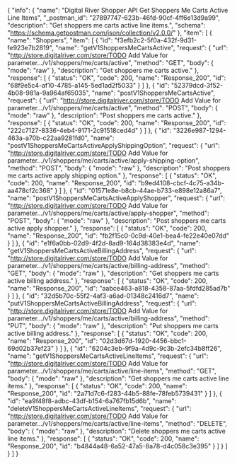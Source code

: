 {
  "info": {
    "name": "Digital River Shopper API Get Shoppers Me Carts Active Line Items",
    "_postman_id": "27897747-623b-46fd-90cf-4ff6e13d9a99",
    "description": "Get shoppers me carts active line items.",
    "schema": "https://schema.getpostman.com/json/collection/v2.0.0/"
  },
  "item": [
    {
      "name": "Shoppers",
      "item": [
        {
          "id": "f3efb2c2-5f0a-432f-9d31-fe923e7b2819",
          "name": "getV1ShoppersMeCartsActive",
          "request": {
            "url": "http://store.digitalriver.com/store/TODO Add Value for parameter.../v1/shoppers/me/carts/active",
            "method": "GET",
            "body": {
              "mode": "raw"
            },
            "description": "Get shoppers me carts active."
          },
          "response": [
            {
              "status": "OK",
              "code": 200,
              "name": "Response_200",
              "id": "68f9e5c4-af10-4785-a145-5ed1ad2f5033"
            }
          ]
        },
        {
          "id": "52379dcd-3f52-4b08-981a-9a964af65035",
          "name": "postV1ShoppersMeCartsActive",
          "request": {
            "url": "http://store.digitalriver.com/store/TODO Add Value for parameter.../v1/shoppers/me/carts/active",
            "method": "POST",
            "body": {
              "mode": "raw"
            },
            "description": "Post shoppers me carts active."
          },
          "response": [
            {
              "status": "OK",
              "code": 200,
              "name": "Response_200",
              "id": "222c7127-8336-4eb4-9171-2c91518ced4d"
            }
          ]
        },
        {
          "id": "3226e987-1294-463a-a70b-c22aa9281fd0",
          "name": "postV1ShoppersMeCartsActiveApplyShippingOption",
          "request": {
            "url": "http://store.digitalriver.com/store/TODO Add Value for parameter.../v1/shoppers/me/carts/active/apply-shipping-option",
            "method": "POST",
            "body": {
              "mode": "raw"
            },
            "description": "Post shoppers me carts active apply shipping option."
          },
          "response": [
            {
              "status": "OK",
              "code": 200,
              "name": "Response_200",
              "id": "b9ed4108-cbcf-4c75-a34b-aa478cf2c368"
            }
          ]
        },
        {
          "id": "01571e8e-b8cb-44ae-b733-e898e12a86a7",
          "name": "postV1ShoppersMeCartsActiveApplyShopper",
          "request": {
            "url": "http://store.digitalriver.com/store/TODO Add Value for parameter.../v1/shoppers/me/carts/active/apply-shopper",
            "method": "POST",
            "body": {
              "mode": "raw"
            },
            "description": "Post shoppers me carts active apply shopper."
          },
          "response": [
            {
              "status": "OK",
              "code": 200,
              "name": "Response_200",
              "id": "fb2f15c0-0c9d-40e1-bea4-fe22e40e07dd"
            }
          ]
        },
        {
          "id": "e1f6a0bb-02d9-4f2d-8ad9-164d38383e4d",
          "name": "getV1ShoppersMeCartsActiveBillingAddress",
          "request": {
            "url": "http://store.digitalriver.com/store/TODO Add Value for parameter.../v1/shoppers/me/carts/active/billing-address",
            "method": "GET",
            "body": {
              "mode": "raw"
            },
            "description": "Get shoppers me carts active billing address."
          },
          "response": [
            {
              "status": "OK",
              "code": 200,
              "name": "Response_200",
              "id": "aabce463-a818-4358-87aa-5fdfd285ad7b"
            }
          ]
        },
        {
          "id": "32d5b70c-55f2-4af3-a6ad-01348c2416d7",
          "name": "putV1ShoppersMeCartsActiveBillingAddress",
          "request": {
            "url": "http://store.digitalriver.com/store/TODO Add Value for parameter.../v1/shoppers/me/carts/active/billing-address",
            "method": "PUT",
            "body": {
              "mode": "raw"
            },
            "description": "Put shoppers me carts active billing address."
          },
          "response": [
            {
              "status": "OK",
              "code": 200,
              "name": "Response_200",
              "id": "02d3d67d-1920-4456-bbc1-69d02b37ef23"
            }
          ]
        },
        {
          "id": "6204c3eb-9f9a-4d9c-9c3b-2efc34b8ff26",
          "name": "getV1ShoppersMeCartsActiveLineItems",
          "request": {
            "url": "http://store.digitalriver.com/store/TODO Add Value for parameter.../v1/shoppers/me/carts/active/line-items",
            "method": "GET",
            "body": {
              "mode": "raw"
            },
            "description": "Get shoppers me carts active line items."
          },
          "response": [
            {
              "status": "OK",
              "code": 200,
              "name": "Response_200",
              "id": "2a71d7c6-f283-44b5-88fe-78feb5739431"
            }
          ]
        },
        {
          "id": "ea9f48f8-adbc-43df-b154-6a767fb15d6b",
          "name": "deleteV1ShoppersMeCartsActiveLineItems",
          "request": {
            "url": "http://store.digitalriver.com/store/TODO Add Value for parameter.../v1/shoppers/me/carts/active/line-items",
            "method": "DELETE",
            "body": {
              "mode": "raw"
            },
            "description": "Delete shoppers me carts active line items."
          },
          "response": [
            {
              "status": "OK",
              "code": 200,
              "name": "Response_200",
              "id": "b4844a48-6a52-47a5-8a78-d4c058c3e395"
            }
          ]
        }
      ]
    }
  ]
}